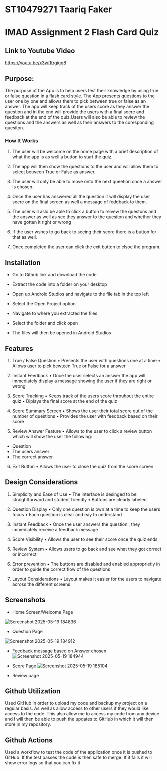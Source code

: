 # ST10479271 Taariq Faker
# IMAD Assignment 2 Flash Card Quiz


## Link to Youtube Video
https://youtu.be/x3wfKrgigg8 

## Purpose:

The purpose of the App is to help users test their knowledge by using true or false question in a flash card style. The App presents questions to the user one by one and allows them to pick between true or false as an answer. The app will keep track of the users score as they answer the question and in the end will provide the users with a final socre and feedback at the end of the quiz.Users will also be able to review the questions and the answers as well as their answers to the coresponding quesiton.

### How It Works
1.	The user will be welcome on the home page with a brief description of what the app is as well a  button to start the quiz.

2.	The app will then show the questions to the user and will allow them to select between True or False as answer.

3.	The user will only be able to move onto the next queetion once a answer is chosen.

4.	Once the user has answered all the question it will display the user socre on the final screen as well a message of feddback to them.

5.	The user will aslo be able to click a button to reivew the questons and the answer as well as see they answer to the quesiton and whether they have gotten it right or wrong

6.	If the user wshes to go back to seeing their score there is a button for that as well.

7.	Once completed the user can click the exit button to clsoe the program.

## Installation

- Go to Github link and download the code 

- Extract the code into a folder on your desktop 

- Open up Android Studios and navigate to the file tab in the top left 

- Select the Open Project option

- Navigate to where you extracted the files

- Select the folder and click  open 

- The files will then be opened in Android Studios
    
## Features

1.	True / False Question
•	Presents the user with questions one at a time
•	Allows user to pick bewteen True or False  for a answer

2.	Instant Feedback
•	Once the user selects an answer the app will immediately display a message showing the user if they are right or wrong 

3.	Score Tracking
•	Keeps track of the users score  throuhout the entire quiz
•	Diplays the final score at the end of the quiz

4.	Score Summary Screen 
•	Shows the user their total score out of the number of questions
•	Provides the user with feedback based on their score

5.	Review Answer Feature
•	Allows to the user to click a review button which will show the user the following:
-	Question
-	The users answer 
-	The correct answer

6.	Exit Button
•	Allows the user to close the quiz from the score screen 

 
## Design Considerations
1.	Simplicity and Ease of Use
•	The interface is desinged to be straightforward and student friendly
•	Buttons are clearly labeled

2.	Question Display
•	Only one question is own at a time to keep the users focus
•	Each question is clear and eay to understand 

3.	Instant Feedback
•	Once the user answers the question , they immediately receive a feedback message

4.	Score Visibility 
•	Allows the user to see their score once the quiz ends

5.	Review System
•	Allows users to go back and see what they got correct or incorrect

6.	Error prevention 
•	The buttons are disabled and enabled approprietly  in order to guide the correct 
flow of the questions 

7.	Layout Considerations
•	Layout makes it easier for the users to navigate across the different screens 


## Screenshots
- Home Screen/Welcome Page

![Screenshot 2025-05-19 184836](https://github.com/user-attachments/assets/bad5eab7-9e0e-4d92-9d82-5a50fda5cce6)


- Question Page 

![Screenshot 2025-05-19 184912](https://github.com/user-attachments/assets/088d78cf-1872-4d4f-8321-47bc09b8ca74)



- Feedback message based on Answer chosen
![Screenshot 2025-05-19 184944](https://github.com/user-attachments/assets/15a954a3-4886-4a86-a8fe-6020d1028af1)



- Score Page
![Screenshot 2025-05-19 185104](https://github.com/user-attachments/assets/c0a298c1-6b2e-4616-b265-321df3372690)

- Review page





## Github Utilization

Used GitHub in order to upload my code and backup my project on a regular basis. As well as allow access to other users if they would like access to the code .This also allow me to access my code from any device and I will then be able to push the updates to GitHub in which it will then store in my repository.

## Github Actions
Used a workflow to test the code of the application once it is pushed to GitHub. If the test passes the code is then safe to merge. If it fails it will show error logs so that you can fix it
